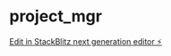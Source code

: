 # project_mgr

[Edit in StackBlitz next generation editor ⚡️](https://stackblitz.com/~/github.com/jameslochran/project_mgr)